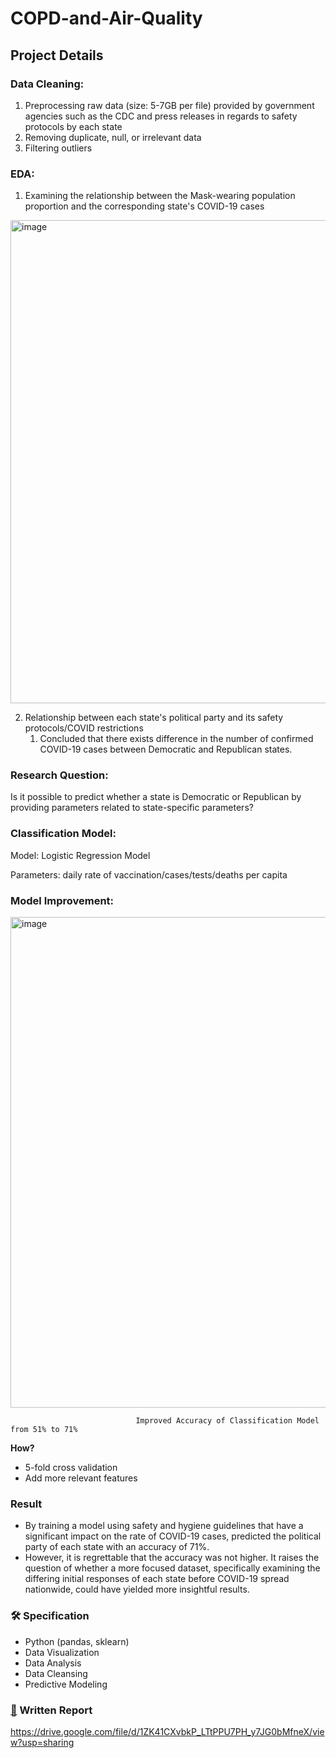 # COPD-and-Air-Quality

## Project Details

### Data Cleaning:

1. Preprocessing raw data (size: 5-7GB per file) provided by government agencies such as the CDC and press releases in regards to safety protocols by each state
2. Removing duplicate, null, or irrelevant data
3. Filtering outliers

### EDA:

1. Examining the relationship between the Mask-wearing population proportion and the corresponding state's COVID-19 cases 

<img width="773" alt="image" src="https://github.com/raachelssss/COPD-and-Air-Quality/assets/88609253/3d25255d-44d9-451f-a9fe-96f7681c8036">


2. Relationship between each state's political party and its safety protocols/COVID restrictions
    1. Concluded that there exists difference in the number of confirmed COVID-19 cases between Democratic and Republican states.

### Research Question:

Is it possible to predict whether a state is Democratic or Republican by providing parameters related to state-specific parameters?

### Classification Model:

Model: Logistic Regression Model

Parameters: daily rate of vaccination/cases/tests/deaths per capita

### Model Improvement:

<img width="785" alt="image" src="https://github.com/raachelssss/COPD-and-Air-Quality/assets/88609253/91b2018c-aa2d-4d4f-bb11-31a9f157de0a">

                                Improved Accuracy of Classification Model from 51% to 71% 

**How?**

- 5-fold cross validation
- Add more relevant features 

### Result

- By training a model using safety and hygiene guidelines that have a significant impact on the rate of COVID-19 cases, predicted the political party of each state with an accuracy of 71%.
- However, it is regrettable that the accuracy was not higher. It raises the question of whether a more focused dataset, specifically examining the differing initial responses of each state before COVID-19 spread nationwide, could have yielded more insightful results.

### 🛠️ Specification

- Python (pandas, sklearn)
- Data Visualization
- Data Analysis
- Data Cleansing
- Predictive Modeling

### **[📎](https://emojipedia.org/paperclip/)** Written Report

https://drive.google.com/file/d/1ZK41CXvbkP_LTtPPU7PH_y7JG0bMfneX/view?usp=sharing
